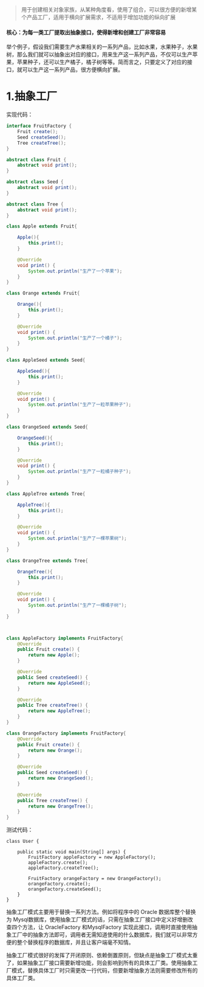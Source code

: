 > 用于创建相关对象家族，从某种角度看，使用了组合，可以很方便的新增某个产品工厂，适用于横向扩展需求，不适用于增加功能的纵向扩展

#### 核心：为每一类工厂提取出抽象接口，使得新增和创建工厂非常容易
举个例子，假设我们需要生产水果相关的一系列产品，比如水果，水果种子，水果树，那么我们就可以抽象出对应的接口，用来生产这一系列产品，不仅可以生产苹果，苹果种子，还可以生产橘子，橘子树等等。简而言之，只要定义了对应的接口，就可以生产这一系列产品，很方便横向扩展。

# 1.抽象工厂

实现代码：
```java
interface FruitFactory {
    Fruit create();
    Seed createSeed();
    Tree createTree();
}

abstract class Fruit {
    abstract void print();
}

abstract class Seed {
    abstract void print();
}

abstract class Tree {
    abstract void print();
}

class Apple extends Fruit{

    Apple(){
        this.print();
    }

    @Override
    void print() {
        System.out.println("生产了一个苹果");
    }
}

class Orange extends Fruit{

    Orange(){
        this.print();
    }

    @Override
    void print() {
        System.out.println("生产了一个橘子");
    }
}

class AppleSeed extends Seed{

    AppleSeed(){
        this.print();
    }

    @Override
    void print() {
        System.out.println("生产了一粒苹果种子");
    }
}

class OrangeSeed extends Seed{

    OrangeSeed(){
        this.print();
    }

    @Override
    void print() {
        System.out.println("生产了一粒橘子种子");
    }
}

class AppleTree extends Tree{

    AppleTree(){
        this.print();
    }

    @Override
    void print() {
        System.out.println("生产了一棵苹果树");
    }
}

class OrangeTree extends Tree{

    OrangeTree(){
        this.print();
    }

    @Override
    void print() {
        System.out.println("生产了一棵橘子树");
    }
}



class AppleFactory implements FruitFactory{
    @Override
    public Fruit create() {
        return new Apple();
    }

    @Override
    public Seed createSeed() {
        return new AppleSeed();
    }

    @Override
    public Tree createTree() {
        return new AppleTree();
    }
}

class OrangeFactory implements FruitFactory{
    @Override
    public Fruit create() {
        return new Orange();
    }

    @Override
    public Seed createSeed() {
        return new OrangeSeed();
    }

    @Override
    public Tree createTree() {
        return new OrangeTree();
    }
}

```

测试代码：

```
class User {

    public static void main(String[] args) {
        FruitFactory appleFactory = new AppleFactory();
        appleFactory.create();
        appleFactory.createTree();

        FruitFactory orangeFactory = new OrangeFactory();
        orangeFactory.create();
        orangeFactory.createSeed();
    }
}
```



抽象工厂模式主要用于替换一系列方法。例如将程序中的 Oracle 数据库整个替换为 Mysql数据库，使用抽象工厂模式的话，只需在抽象工厂接口中定义好增删改查四个方法，让 OracleFactory 和MysqlFactory 实现此接口，调用时直接使用抽象工厂中的抽象方法即可，调用者无需知道使用的什么数据库，我们就可以非常方便的整个替换程序的数据库，并且让客户端毫不知情。

抽象工厂模式很好的发挥了开闭原则、依赖倒置原则，但缺点是抽象工厂模式太重了，如果抽象工厂接口需要新增功能，则会影响到所有的具体工厂类。使用抽象工厂模式，替换具体工厂时只需更改一行代码，但要新增抽象方法则需要修改所有的具体工厂类。


